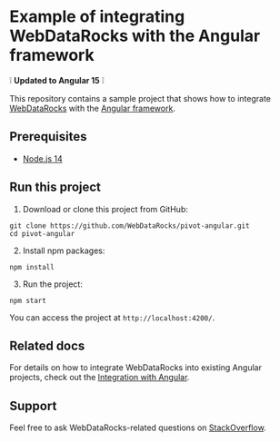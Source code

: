 # Example of integrating WebDataRocks with the Angular framework

:grey_exclamation: **Updated to Angular 15** :grey_exclamation:

This repository contains a sample project that shows how to integrate [WebDataRocks](http://WebDataRocks) with the [Angular framework](https://angular.io/).

## Prerequisites

- [Node.js 14](https://nodejs.org/en)

## Run this project

1. Download or clone this project from GitHub:
```
git clone https://github.com/WebDataRocks/pivot-angular.git
cd pivot-angular
```
2. Install npm packages:
```
npm install
```
3. Run the project:
```
npm start
```
You can access the project at `http://localhost:4200/`.

## Related docs

For details on how to integrate WebDataRocks into existing Angular projects, check out the [Integration with Angular](https://www.webdatarocks.com/doc/integration-with-angular/).

## Support

Feel free to ask WebDataRocks-related questions on [StackOverflow](https://stackoverflow.com/questions/tagged/webdatarocks).

